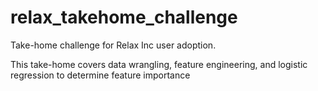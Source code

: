 # relax_takehome_challenge
Take-home challenge for Relax Inc user adoption.

This take-home covers data wrangling, feature engineering, and logistic regression to determine feature importance 
